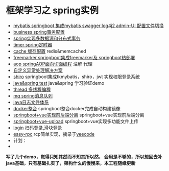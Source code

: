# 框架学习之 spring实例
- [mybatis springboot 集成mybatis swagger log4j2 admin-UI 配置文件切换](https://github.com/MarchNineteen/spring-example/tree/master/spring-example-mybatis)
- [business spring事务配置](https://github.com/MarchNineteen/spring-example/tree/master/spring-example-business)
- [spring实现多数据源和分布式事务](https://github.com/MarchNineteen/spring-example/tree/master/spring-example-mybatis-multidatasource)
- [timer spring定时器](https://github.com/MarchNineteen/spring-example/tree/master/spring-example-timer)
- [cache 缓存配置](https://github.com/MarchNineteen/spring-example/tree/master/spring-example-cache) redis&memcached
- [freemarker springboot集成freemarker及 springboot热部署](https://github.com/MarchNineteen/spring-example/tree/master/spring-example-freemarker) 
- [aop springAOP面向切面编程](https://github.com/MarchNineteen/spring-example/tree/master/spring-example-aop) 注解 代理
- [自定义异常处理解决方案](https://github.com/MarchNineteen/spring-example/tree/master/spring-example-exception)
- [shiro](https://github.com/MarchNineteen/spring-example/tree/master/spring-example-shiro) springboot集成tkmybatis，shiro，jwt 实现权限登录系统
- [java&spring test](https://github.com/MarchNineteen/spring-example/tree/master/spring-example-test) java&spring 学习验证demo
- [thread 多线程编程](https://github.com/MarchNineteen/spring-example/tree/master/spring-example-thread) 
- [mq spring消息队列](https://github.com/MarchNineteen/spring-example/tree/master/spring-example-mq) 
- [java日志文件体系](https://github.com/MarchNineteen/spring-example/tree/master/spring-example-log)
- [docker整合](https://github.com/MarchNineteen/spring-example/tree/master/spring-example-docker) springboot整合docker完成自动构建镜像
- [springboot+vue实现前后端分离](https://github.com/MarchNineteen/spring-example/tree/master/spring-example-vue) springboot+vue实现前后端分离
- [springboot+vue-upload](https://github.com/MarchNineteen/spring-example/tree/master/spring-example-vue-upload) springboot+vue实现多功能文件上传
- [login](https://github.com/MarchNineteen/spring-example/tree/master/login) 扫码登录,滑块登录
- [easy-rpc](https://github.com/MarchNineteen/spring-example/tree/master/easy-rpc) rcp简单实现，摘录于[yeecode](https://github.com/yeecode/EasyRPC)
- 计划：
-

**写了几个demo，觉得只知其然而不知其所以然，
会用是不够的，所以想回去补java基础，只有基础扎实了，架构什么的慢慢来，本工程随缘更新**

